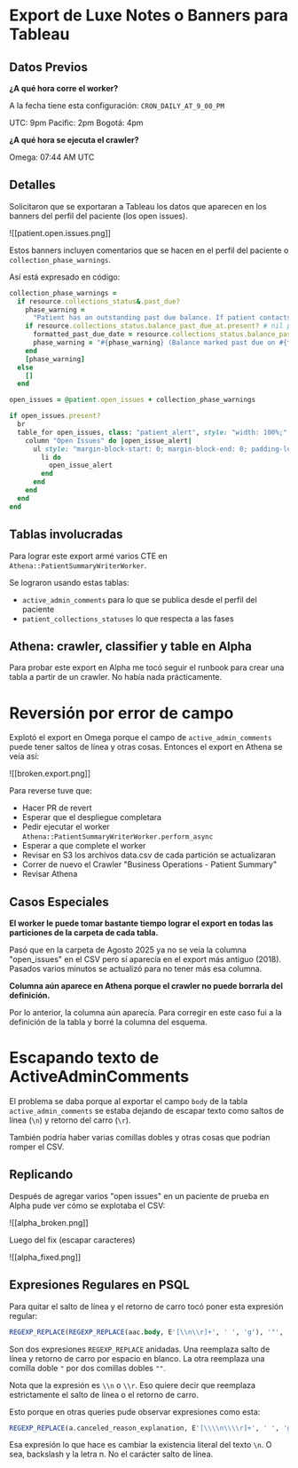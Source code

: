# Export de Luxe Notes o Banners para Tableau

## Datos Previos

**¿A qué hora corre el worker?**

A la fecha tiene esta configuración: `CRON_DAILY_AT_9_00_PM`

UTC: 9pm
Pacific: 2pm
Bogotá: 4pm

**¿A qué hora se ejecuta el crawler?**

Omega: 07:44 AM UTC

## Detalles

Solicitaron que se exportaran a Tableau los datos que aparecen en los banners del perfil del paciente (los open issues).

![[patient.open.issues.png]]

Estos banners incluyen comentarios que se hacen en el perfil del paciente o `collection_phase_warnings`.

Así está expresado en código:
```ruby
collection_phase_warnings =
  if resource.collections_status&.past_due?
    phase_warning =
      "Patient has an outstanding past due balance. If patient contacts Luna, transfer to Billing."
    if resource.collections_status.balance_past_due_at.present? # nil possible during QA setup
      formatted_past_due_date = resource.collections_status.balance_past_due_at.to_date.to_fs
      phase_warning = "#{phase_warning} (Balance marked past due on #{formatted_past_due_date})"
    end
    [phase_warning]
  else
    []
  end

open_issues = @patient.open_issues + collection_phase_warnings

if open_issues.present?
  br
  table_for open_issues, class: "patient_alert", style: "width: 100%;" do
    column "Open Issues" do |open_issue_alert|
      ul style: "margin-block-start: 0; margin-block-end: 0; padding-left: 24px;" do
        li do
          open_issue_alert
        end
      end
    end
  end
end
```

## Tablas involucradas

Para lograr este export armé varios CTE en `Athena::PatientSummaryWriterWorker`.

Se lograron usando estas tablas:

- `active_admin_comments` para lo que se publica desde el perfil del paciente
- `patient_collections_statuses` lo que respecta a las fases

## Athena: crawler, classifier y table en Alpha

Para probar este export en Alpha me tocó seguir el runbook para crear una tabla a partir de un crawler. No había nada prácticamente.

# Reversión por error de campo

Explotó el export en Omega porque el campo de `active_admin_comments` puede tener saltos de línea y otras cosas. Entonces el export en Athena se veía así:

![[broken.export.png]]

Para reverse tuve que:

- Hacer PR de revert
- Esperar que el despliegue completara
- Pedir ejecutar el worker `Athena::PatientSummaryWriterWorker.perform_async`
- Esperar a que complete el worker
- Revisar en S3 los archivos data.csv de cada partición se actualizaran
- Correr de nuevo el Crawler "Business Operations - Patient Summary"
- Revisar Athena

## Casos Especiales

**El worker le puede tomar bastante tiempo lograr el export en todas las particiones de la carpeta de cada tabla.**

Pasó que en la carpeta de Agosto 2025 ya no se veía la columna "open_issues" en el CSV pero sí aparecía en el export más antiguo (2018). Pasados varios minutos se actualizó para no tener más esa columna.

**Columna aún aparece en Athena porque el crawler no puede borrarla del definición.**

Por lo anterior, la columna aún aparecía. Para corregir en este caso fui a la definición de la tabla y borré la columna del esquema.

# Escapando texto de ActiveAdminComments

El problema se daba porque al exportar el campo `body` de la tabla `active_admin_comments` se estaba dejando de escapar texto como saltos de línea (`\n`) y retorno del carro (`\r`).

También podría haber varias comillas dobles y otras cosas que podrían romper el CSV.

## Replicando

Después de agregar varios "open issues" en un paciente de prueba en Alpha pude ver cómo se explotaba el CSV:

![[alpha_broken.png]]

Luego del fix (escapar caracteres)

![[alpha_fixed.png]]

## Expresiones Regulares en PSQL

Para quitar el salto de línea y el retorno de carro tocó poner esta expresión regular:
```sql
REGEXP_REPLACE(REGEXP_REPLACE(aac.body, E'[\\n\\r]+', ' ', 'g'), '"', '""', 'g')
```

Son dos expresiones `REGEXP_REPLACE` anidadas. Una reemplaza salto de línea y retorno de carro por espacio en blanco. La otra reemplaza una comilla doble `"` por dos comillas dobles `""`.

Nota que la expresión es `\\n` o `\\r`. Eso quiere decir que reemplaza estrictamente el salto de línea o el retorno de carro.

Esto porque en otras queries pude observar expresiones como esta:
```sql
REGEXP_REPLACE(a.canceled_reason_explanation, E'[\\\\n\\\\r]+', ' ', 'g')
```

Esa expresión lo que hace es cambiar la existencia literal del texto `\n`. O sea, backslash y la letra n. No el carácter salto de línea.